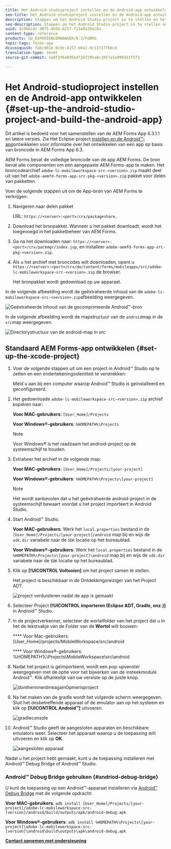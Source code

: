 ```yaml
---
title: Het Android-studioproject instellen en de Android-app ontwikkelen
seo-title: Het Android-studioproject instellen en de Android-app ontwikkelen
description: Stappen om het Android Studio-project in te stellen en het installatieprogramma voor de AEM Forms-app te maken
seo-description: Stappen om het Android Studio-project in te stellen en het installatieprogramma voor de AEM Forms-app te maken
uuid: 4c966cdc-d0f5-4b5b-b21f-f11e8a35ec8a
content-type: reference
products: SG_EXPERIENCEMANAGER/6.3/FORMS
topic-tags: forms-app
discoiquuid: fabc981e-0c9e-4157-b0a1-0c13717fb6cd
translation-type: tm+mt
source-git-commit: 4a0f3f64095b4726f295a0c1857a1e999353f5f5

---
```



# Het Android-studioproject instellen en de Android-app ontwikkelen {#set-up-the-android-studio-project-and-build-the-android-app}

Dit artikel is bedoeld voor het samenstellen van de AEM Forms App 6.3.1.1 en latere versies. Zie Het Eclipse-project [instellen en de Android™-app](/help/forms/using/setup-eclipse-project-build-installer.md)ontwikkelen voor informatie over het ontwikkelen van een app op basis van broncode in AEM Forms App 6.3.

AEM Forms bevat de volledige broncode van de app AEM Forms. De bron bevat alle componenten om een aangepaste AEM Forms-app te maken. Het broncodearchief `adobe-lc-mobileworkspace-src-<version>.zip` maakt deel uit van het `adobe-aemfd-forms-app-src-pkg-<version>.zip` pakket voor delen van pakketten.

Voer de volgende stappen uit om de App-bron van AEM Forms te verkrijgen:

1. Navigeren naar delen pakket

   URL: `https://<server>:<port>/crx/packageshare`.

1. Download het bronpakket. Wanneer u het pakket downloadt, wordt het toegevoegd in het pakketbeheer van AEM Forms.
1. Ga na het downloaden naar: `https://<server>:<port>/crx/packmgr/index.jsp`, en installeer `adobe-aemfd-forms-app-src-pkg-<version>.zip`.

1. Als u het archief met broncodes wilt downloaden, opent u `https://<server>:<port>/crx/de/content/forms/mobileapps/src/adobe-lc-mobileworkspace-src-<version>.zip` de browser.

   Het bronpakket wordt gedownload op uw apparaat.

In de volgende afbeelding wordt de geëxtraheerde inhoud van de `adobe-lc-mobileworkspace-src-<version>.zip`afbeelding weergegeven.

![Geëxtraheerde inhoud van de gecomprimeerde Android™-bron](assets/mws-content-1.png)

In de volgende afbeelding wordt de mapstructuur van de `android`map in de `src`map weergegeven.

![Directorystructuur van de android-map in src](assets/android-folder.png)

## Standaard AEM Forms-app ontwikkelen {#set-up-the-xcode-project}

1. Voer de volgende stappen uit om een project in Android™ Studio op te zetten en een ondertekeningsidentiteit te verstrekken:

   Meld u aan bij een computer waarop Android™ Studio is geïnstalleerd en geconfigureerd.

1. Het gedownloade `adobe-lc-mobileworkspace-src-<version>.zip` archief kopiëren naar:

   **Voor MAC-gebruikers**: `[User_Home]/Projects`

   **Voor Windows®-gebruikers**: `%HOMEPATH%\Projects`

   >[!NOTE]
   >
   >Voor Windows® is het raadzaam het android-project op de systeemschijf te houden.

1. Extraheer het archief in de volgende map:

   **Voor MAC-gebruikers**: `[User_Home]/Projects/[your-project]`

   **Voor Windows®-gebruikers**: `%HOMEPATH%\Projects\[your-project]`

   >[!NOTE]
   >
   >Het wordt aanbevolen dat u het geëxtraheerde android-project in de systeemschijf bewaart voordat u het project importeert in Android Studio.

1. Start Android™ Studio.

   **Voor MAC-gebruikers**: Werk het `local.properties` bestand in de `[User_Home]/Projects/[your-project]/android` map bij en wijs de `sdk.dir` variabele naar de `SDK` locatie op het bureaublad.

   **Voor Windows®-gebruikers**: Werk het `local.properties` bestand in de `%HOMEPATH%\Projects\[your-project]\android` map bij en wijs de `sdk.dir` variabele naar de `SDK` locatie op het bureaublad.

1. Klik op **[!UICONTROL Voltooien]** om het project samen te stellen.

   Het project is beschikbaar in de Ontdekkingsreiziger van het Project ADT.

   ![project verduisteren nadat de app is gemaakt](assets/eclipsebuildmws.png)

1. Selecteer Project **[!UICONTROL importeren (Eclipse ADT, Gradle, enz.)]** in Android™ Studio.
1. In de projectverkenner, selecteer de wortelfolder van het project dat u in het de tekstvakje van de Folder van de **Wortel** wilt bouwen:

   **** Voor Mac-gebruikers: [User_Home]/projects/MobileWorkspace/src/android

   **** Voor Windows®-gebruikers: %HOMEPATH%\Projects\MobileWorkspace\src\android

1. Nadat het project is geïmporteerd, wordt een pop-upvenster weergegeven met de optie voor het bijwerken van de insteekmodule Android™. Klik afhankelijk van uw vereiste op de juiste knop.

   ![dontherinnerdmeagainOpmerisproject](assets/dontremindmeagainforthisproject.png)

1. Na het maken van de gradle wordt het volgende scherm weergegeven. Sluit het desbetreffende apparaat of de emulator aan op het systeem en klik op **[!UICONTROL Android™]** uitvoeren.

   ![gradleconsole](assets/gradleconsole.png)

1. Android™ Studio geeft de aangesloten apparaten en beschikbare emulators weer. Selecteer het apparaat waarop u de toepassing wilt uitvoeren en klik op **OK**.

   ![aangesloten apparaat](assets/connecteddevice.png)

Nadat u het project hebt gemaakt, kunt u de toepassing installeren met Android™ Debug Bridge of Android™ Studio.

### Android™ Debug Bridge gebruiken {#andriod-debug-bridge}

U kunt de toepassing op een Android™-apparaat installeren via [Android™ Debug Bridge](https://developer.android.com/tools/help/adb.html) met de volgende opdracht:

**Voor MAC-gebruikers**: `adb install [User_Home]/Projects/[your-project]/adobe-lc-mobileworkspace-src-[version]/android/build/outputs/apk/android-debug.apk`

**Voor Windows®-gebruikers**: `adb install %HOMEPATH%\Projects\[your-project]\adobe-lc-mobileworkspace-src-[version]\android\build\outputs\apk\android-debug.apk`

**[Contact opnemen met ondersteuning](https://www.adobe.com/account/sign-in.supportportal.html)**
